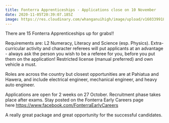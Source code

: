 ```yaml
---
title: Fonterra Apprenticeships - Applications close on 10 November
date: 2020-11-05T20:39:07.185Z
image: https://res.cloudinary.com/whanganuihigh/image/upload/v1603399181/Events/Fonterra_Apprenticeships_22.10.2020_Fonterra.jpg
---
```

<!--StartFragment-->

There are 15 Fonterra Apprenticeships up for grabs!! 

Requirements are: L2 Numeracy, Literacy and Science (esp. Physics). Extra-curricular activity and character referees will put applicants at an advantage - always ask the person you wish to be a referee for you, before you put them on the application! Restricted license (manual preferred) and own vehicle a must. 

Roles are across the country but closest opportunities are at Pahiatua and Hawera, and include electrical engineer, mechanical engineer, and heavy auto engineer. 

Applications are open for 2 weeks on 27 October. Recruitment phase takes place after exams. Stay posted on the Fonterra Early Careers page here <https://www.facebook.com/FonterraEarlyCareers>

A really great package and great opportunity for the successful candidates.

<!--EndFragment-->